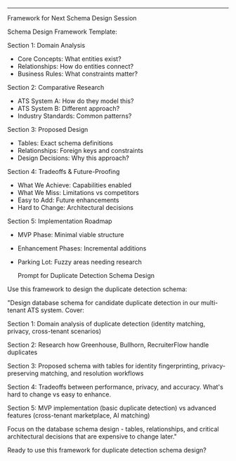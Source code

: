    ---
  Framework for Next Schema Design Session

  Schema Design Framework Template:

  Section 1: Domain Analysis

  - Core Concepts: What entities exist?
  - Relationships: How do entities connect?
  - Business Rules: What constraints matter?

  Section 2: Comparative Research

  - ATS System A: How do they model this?
  - ATS System B: Different approach?
  - Industry Standards: Common patterns?

  Section 3: Proposed Design

  - Tables: Exact schema definitions
  - Relationships: Foreign keys and constraints
  - Design Decisions: Why this approach?

  Section 4: Tradeoffs & Future-Proofing

  - What We Achieve: Capabilities enabled
  - What We Miss: Limitations vs competitors
  - Easy to Add: Future enhancements
  - Hard to Change: Architectural decisions

  Section 5: Implementation Roadmap

  - MVP Phase: Minimal viable structure
  - Enhancement Phases: Incremental additions
  - Parking Lot: Fuzzy areas needing research

  
  
  
    Prompt for Duplicate Detection Schema Design

  Use this framework to design the duplicate detection schema:

  "Design database schema for candidate duplicate detection in our multi-tenant ATS system. Cover:

  Section 1: Domain analysis of duplicate detection (identity matching, privacy, cross-tenant scenarios)

  Section 2: Research how Greenhouse, Bullhorn, RecruiterFlow handle duplicates

  Section 3: Proposed schema with tables for identity fingerprinting, privacy-preserving matching, and resolution workflows

  Section 4: Tradeoffs between performance, privacy, and accuracy. What's hard to change vs easy to enhance.

  Section 5: MVP implementation (basic duplicate detection) vs advanced features (cross-tenant marketplace, AI matching)

  Focus on the database schema design - tables, relationships, and critical architectural decisions that are expensive to change later."

  Ready to use this framework for duplicate detection schema design?
